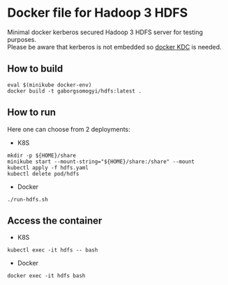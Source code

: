 # Docker file for Hadoop 3 HDFS

Minimal docker kerberos secured Hadoop 3 HDFS server for testing purposes.\
Please be aware that kerberos is not embedded so [docker KDC](https://github.com/gaborgsomogyi/docker-kdc) is needed.

## How to build
```
eval $(minikube docker-env)
docker build -t gaborgsomogyi/hdfs:latest .
```

## How to run
Here one can choose from 2 deployments:
* K8S
```
mkdir -p ${HOME}/share
minikube start --mount-string="${HOME}/share:/share" --mount
kubectl apply -f hdfs.yaml
kubectl delete pod/hdfs
```

* Docker
```
./run-hdfs.sh
```

## Access the container
* K8S
```
kubectl exec -it hdfs -- bash
```

* Docker
```
docker exec -it hdfs bash
```
